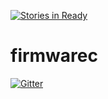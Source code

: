 [![Stories in Ready](https://badge.waffle.io/parumtronics/firmwarec.png?label=ready&title=Ready)](https://waffle.io/parumtronics/firmwarec)
# firmwarec

[![Gitter](https://badges.gitter.im/parumtronics/firmwarec.svg)](https://gitter.im/parumtronics/firmwarec?utm_source=badge&utm_medium=badge&utm_campaign=pr-badge&utm_content=badge)